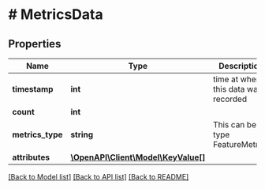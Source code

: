 # # MetricsData

## Properties

Name | Type | Description | Notes
------------ | ------------- | ------------- | -------------
**timestamp** | **int** | time at when this data was recorded |
**count** | **int** |  |
**metrics_type** | **string** | This can be of type FeatureMetrics |
**attributes** | [**\OpenAPI\Client\Model\KeyValue[]**](KeyValue.md) |  |

[[Back to Model list]](../../README.md#models) [[Back to API list]](../../README.md#endpoints) [[Back to README]](../../README.md)
